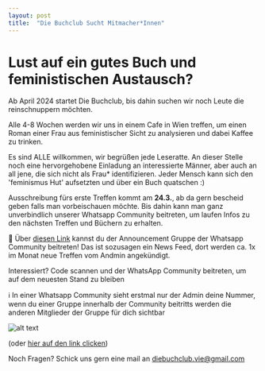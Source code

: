 ```yaml
---
layout: post
title:  "Die Buchclub Sucht Mitmacher*Innen"
---
```


# Lust auf ein gutes Buch und feministischen Austausch?

Ab April 2024 startet Die Buchclub, bis dahin suchen wir noch Leute die reinschnuppern möchten.

Alle 4-8 Wochen werden wir uns in einem Cafe in Wien treffen, um einen Roman einer Frau aus feministischer Sicht zu analysieren
und dabei Kaffee zu trinken. 

Es sind ALLE willkommen, wir begrüßen jede Leseratte. An dieser Stelle noch eine hervorgehobene Einladung an interessierte Männer, aber auch an all jene, die sich nicht als Frau* identifizieren. Jeder Mensch kann sich den 'feminismus Hut' aufsetzten und über ein Buch quatschen :)

Ausschreibung fürs erste Treffen kommt am <b>24.3.</b>, ab da gern bescheid geben falls man vorbeischauen möchte. 
Bis dahin kann man ganz unverbindlich unserer Whatsapp Community beitreten, um laufen Infos zu den nächsten Treffen und Büchern zu erhalten. 

📲 Über [diesen Link](https://chat.whatsapp.com/GpDiea8Qhq4HlbLNVWah69)
 kannst du der Announcement Gruppe der Whatsapp Community beitreten! Das ist sozusagen ein News Feed, dort werden ca. 1x im Monat neue Treffen vom Andmin angekündigt.


Interessiert? Code scannen und der WhatsApp Community beitreten, um auf dem neuesten Stand zu bleiben 

ℹ️ In einer Whatsapp Community sieht erstmal nur der Admin deine Nummer, wenn du einer Gruppe innerhalb der Community beitritts werden die anderen Mitglieder der Gruppe für dich sichtbar


![alt text](/assets/joinwhatsapp.png)

(oder [hier auf den link clicken](https://chat.whatsapp.com/GpDiea8Qhq4HlbLNVWah69))



Noch Fragen? Schick uns gern eine mail an diebuchclub.vie@gmail.com